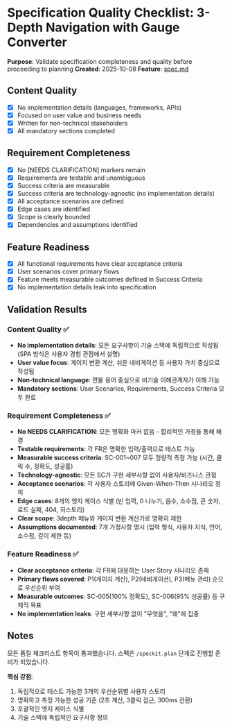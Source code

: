 # Specification Quality Checklist: 3-Depth Navigation with Gauge Converter

**Purpose**: Validate specification completeness and quality before proceeding to planning
**Created**: 2025-10-08
**Feature**: [spec.md](../spec.md)

## Content Quality

- [x] No implementation details (languages, frameworks, APIs)
- [x] Focused on user value and business needs
- [x] Written for non-technical stakeholders
- [x] All mandatory sections completed

## Requirement Completeness

- [x] No [NEEDS CLARIFICATION] markers remain
- [x] Requirements are testable and unambiguous
- [x] Success criteria are measurable
- [x] Success criteria are technology-agnostic (no implementation details)
- [x] All acceptance scenarios are defined
- [x] Edge cases are identified
- [x] Scope is clearly bounded
- [x] Dependencies and assumptions identified

## Feature Readiness

- [x] All functional requirements have clear acceptance criteria
- [x] User scenarios cover primary flows
- [x] Feature meets measurable outcomes defined in Success Criteria
- [x] No implementation details leak into specification

## Validation Results

### Content Quality ✅
- **No implementation details**: 모든 요구사항이 기술 스택에 독립적으로 작성됨 (SPA 방식은 사용자 경험 관점에서 설명)
- **User value focus**: 게이지 변환 계산, 쉬운 네비게이션 등 사용자 가치 중심으로 작성됨
- **Non-technical language**: 편물 용어 중심으로 비기술 이해관계자가 이해 가능
- **Mandatory sections**: User Scenarios, Requirements, Success Criteria 모두 완료

### Requirement Completeness ✅
- **No NEEDS CLARIFICATION**: 모든 명확화 마커 없음 - 합리적인 가정을 통해 해결
- **Testable requirements**: 각 FR은 명확한 입력/출력으로 테스트 가능
- **Measurable success criteria**: SC-001~007 모두 정량적 측정 가능 (시간, 클릭 수, 정확도, 성공률)
- **Technology-agnostic**: 모든 SC가 구현 세부사항 없이 사용자/비즈니스 관점
- **Acceptance scenarios**: 각 사용자 스토리에 Given-When-Then 시나리오 정의
- **Edge cases**: 8개의 엣지 케이스 식별 (빈 입력, 0 나누기, 음수, 소수점, 큰 숫자, 로드 실패, 404, 히스토리)
- **Clear scope**: 3depth 메뉴와 게이지 변환 계산기로 명확히 제한
- **Assumptions documented**: 7개 가정사항 명시 (입력 형식, 사용자 지식, 언어, 소수점, 깊이 제한 등)

### Feature Readiness ✅
- **Clear acceptance criteria**: 각 FR에 대응하는 User Story 시나리오 존재
- **Primary flows covered**: P1(게이지 계산), P2(네비게이션), P3(메뉴 관리) 순으로 우선순위 부여
- **Measurable outcomes**: SC-005(100% 정확도), SC-006(95% 성공률) 등 구체적 목표
- **No implementation leaks**: 구현 세부사항 없이 "무엇을", "왜"에 집중

## Notes

모든 품질 체크리스트 항목이 통과했습니다. 스펙은 `/speckit.plan` 단계로 진행할 준비가 되었습니다.

**핵심 강점**:
1. 독립적으로 테스트 가능한 3개의 우선순위별 사용자 스토리
2. 명확하고 측정 가능한 성공 기준 (2초 계산, 3클릭 접근, 300ms 전환)
3. 포괄적인 엣지 케이스 식별
4. 기술 스택에 독립적인 요구사항 정의

